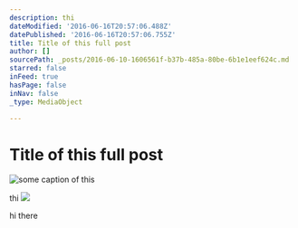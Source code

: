 ```yaml
---
description: thi
dateModified: '2016-06-16T20:57:06.488Z'
datePublished: '2016-06-16T20:57:06.755Z'
title: Title of this full post
author: []
sourcePath: _posts/2016-06-10-1606561f-b37b-485a-80be-6b1e1eef624c.md
starred: false
inFeed: true
hasPage: false
inNav: false
_type: MediaObject

---
```

# Title of this full post
![some caption of this](https://s3-us-west-2.amazonaws.com/the-grid-img/p/f539d09ebcf94baf5b30df63b8dfa53bbf776e42.jpg)

thi
![](https://the-grid-user-content.s3-us-west-2.amazonaws.com/3e18cd8b-3dc4-4296-bc9a-4355b7109584.png)

hi there